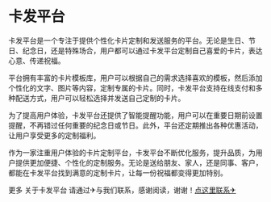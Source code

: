 # 卡发平台

卡发平台是一个专注于提供个性化卡片定制和发送服务的平台。无论是生日、节日、纪念日，还是特殊场合，用户都可以通过卡发平台定制自己喜爱的卡片，表达心意、传递祝福。

平台拥有丰富的卡片模板库，用户可以根据自己的需求选择喜欢的模板，然后添加个性化的文字、图片等内容，定制专属的卡片。同时，卡发平台支持在线支付和多种配送方式，用户可以轻松选择并发送自己定制的卡片。

为了提高用户体验，卡发平台还提供了智能提醒功能，用户可以在重要日期前设置提醒，不再错过任何重要的纪念日或节日。此外，平台还定期推出各种优惠活动，让用户享受更多的定制福利。

作为一家注重用户体验的卡片定制平台，卡发平台不断优化服务，提升品质，为用户提供更加便捷、个性化的定制服务。无论是送给朋友、家人，还是同事、客户，都能在卡发平台找到满意的定制卡片，让每一份祝福都变得更加特别。

更多 关于卡发平台 请通过✈与我们联系，感谢阅读，谢谢！[点这里联系✈](https://t.me/gngwzh)